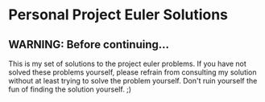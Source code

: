# Personal Project Euler Solutions

## WARNING: Before continuing...

This is my set of solutions to the project euler problems. If you have not solved these problems yourself, please refrain from consulting my solution without at least trying to solve the problem yourself. Don't ruin yourself the fun of finding the solution yourself. ;)
